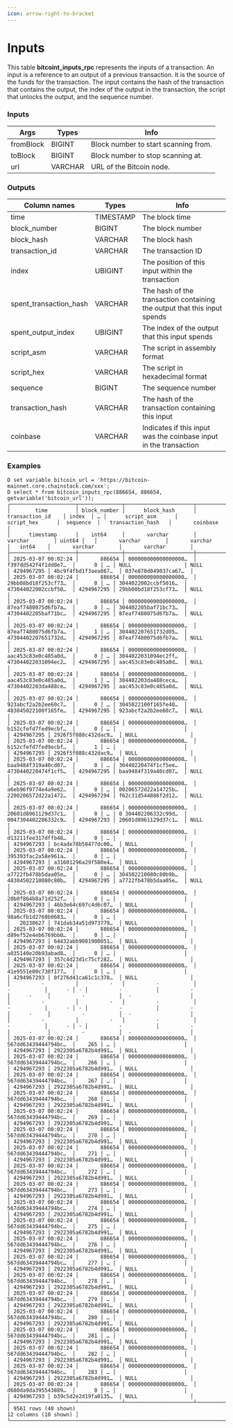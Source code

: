 ```yaml
---
icon: arrow-right-to-bracket
---
```


# Inputs

This table **bitcoint\_inputs\_rpc** represents the inputs of a transaction. An input is a reference to an output of a previous transaction. It is the source of the funds for the transaction. The input contains the hash of the transaction that contains the output, the index of the output in the transaction, the script that unlocks the output, and the sequence number.

### **Inputs**

| Args      | Types   | Info                                 |
| --------- | ------- | ------------------------------------ |
| fromBlock | BIGINT  | Block number to start scanning from. |
| toBlock   | BIGINT  | Block number to stop scanning at.    |
| url       | VARCHAR | URL of the Bitcoin node.             |

### **Outputs**

| Column names             | Types     | Info                                                                     |
| ------------------------ | --------- | ------------------------------------------------------------------------ |
| time                     | TIMESTAMP | The block time                                                           |
| block\_number            | BIGINT    | The block number                                                         |
| block\_hash              | VARCHAR   | The block hash                                                           |
| transaction\_id          | VARCHAR   | The transaction ID                                                       |
| index                    | UBIGINT   | The position of this input within the transaction                        |
| spent\_transaction\_hash | VARCHAR   | The hash of the transaction containing the output that this input spends |
| spent\_output\_index     | UBIGINT   | The index of the output that this input spends                           |
| script\_asm              | VARCHAR   | The script in assembly format                                            |
| script\_hex              | VARCHAR   | The script in hexadecimal format                                         |
| sequence                 | BIGINT    | The sequence number                                                      |
| transaction\_hash        | VARCHAR   | The hash of the transaction containing this input                        |
| coinbase                 | VARCHAR   | Indicates if this input was the coinbase input in the transaction        |

### Examples

```
D set variable bitcoin_url = 'https://bitcoin-mainnet.core.chainstack.com/xxx';
D select * from bitcoin_inputs_rpc(886654, 886654, getvariable('bitcoin_url'));
┌─────────────────────┬──────────────┬──────────────────────┬──────────────────────┬────────┬───┬──────────────────────┬──────────────────────┬────────────┬──────────────────────┬──────────────────────┐
│        time         │ block_number │      block_hash      │    transaction_id    │ index  │ … │      script_asm      │      script_hex      │  sequence  │   transaction_hash   │       coinbase       │
│      timestamp      │    int64     │       varchar        │       varchar        │ uint64 │   │       varchar        │       varchar        │   int64    │       varchar        │       varchar        │
├─────────────────────┼──────────────┼──────────────────────┼──────────────────────┼────────┼───┼──────────────────────┼──────────────────────┼────────────┼──────────────────────┼──────────────────────┤
│ 2025-03-07 00:02:24 │       886654 │ 000000000000000000…  │ f397dd542f4f1dd0e7…  │      0 │ … │ NULL                 │ NULL                 │ 4294967295 │ 4bc9f4fbd1f3aea067…  │ 037e870d049037ca67…  │
│ 2025-03-07 00:02:24 │       886654 │ 000000000000000000…  │ 29bb08bd18f253cf73…  │      0 │ … │ 3044022002ccbf5016…  │ 473044022002ccbf50…  │ 4294967295 │ 29bb08bd18f253cf73…  │ NULL                 │
│ 2025-03-07 00:02:24 │       886654 │ 000000000000000000…  │ 87eaf7480075d6fb7a…  │      0 │ … │ 304402205baf71bc73…  │ 47304402205baf71bc…  │ 4294967295 │ 87eaf7480075d6fb7a…  │ NULL                 │
│ 2025-03-07 00:02:24 │       886654 │ 000000000000000000…  │ 87eaf7480075d6fb7a…  │      1 │ … │ 304402207651732d05…  │ 47304402207651732d…  │ 4294967295 │ 87eaf7480075d6fb7a…  │ NULL                 │
│ 2025-03-07 00:02:24 │       886654 │ 000000000000000000…  │ aac453c83e0c485a0d…  │      0 │ … │ 3044022031094ec2ff…  │ 473044022031094ec2…  │ 4294967295 │ aac453c83e0c485a0d…  │ NULL                 │
│ 2025-03-07 00:02:24 │       886654 │ 000000000000000000…  │ aac453c83e0c485a0d…  │      1 │ … │ 304402203da488ceca…  │ 47304402203da488ce…  │ 4294967295 │ aac453c83e0c485a0d…  │ NULL                 │
│ 2025-03-07 00:02:24 │       886654 │ 000000000000000000…  │ 923abcf2a2b2ee60c7…  │      0 │ … │ 3045022100f165fe40…  │ 483045022100f165fe…  │ 4294967295 │ 923abcf2a2b2ee60c7…  │ NULL                 │
│ 2025-03-07 00:02:24 │       886654 │ 000000000000000000…  │ b152cfefd7fed9ecbf…  │      0 │ … │                      │                      │ 4294967295 │ 2926f5f088c432dac9…  │ NULL                 │
│ 2025-03-07 00:02:24 │       886654 │ 000000000000000000…  │ b152cfefd7fed9ecbf…  │      1 │ … │                      │                      │ 4294967295 │ 2926f5f088c432dac9…  │ NULL                 │
│ 2025-03-07 00:02:24 │       886654 │ 000000000000000000…  │ baa9484f319a40cd07…  │      0 │ … │ 30440220474f1cf5ee…  │ 4730440220474f1cf5…  │ 4294967295 │ baa9484f319a40cd07…  │ NULL                 │
│ 2025-03-07 00:02:24 │       886654 │ 000000000000000000…  │ a6eb96f9774e4a9e62…  │      0 │ … │ 00206572d22a14725b…  │ 2200206572d22a1472…  │ 4294967294 │ f62c31d544886f2d12…  │ NULL                 │
│ 2025-03-07 00:02:24 │       886654 │ 000000000000000000…  │ 20601d8961129d37c1…  │      0 │ … │ 0 304402206332c99d…  │ 0047304402206332c9…  │ 4294967293 │ 20601d8961129d37c1…  │ NULL                 │
│ 2025-03-07 00:02:24 │       886654 │ 000000000000000000…  │ d13211fee317dffb48…  │      0 │ … │                      │                      │ 4294967293 │ bc4ade78b58477dc00…  │ NULL                 │
│ 2025-03-07 00:02:24 │       886654 │ 000000000000000000…  │ 395393fac2a58e961a…  │      0 │ … │                      │                      │ 4294967293 │ a31601296a29f580e4…  │ NULL                 │
│ 2025-03-07 00:02:24 │       886654 │ 000000000000000000…  │ a7722fb478b5daa05e…  │      0 │ … │ 304502210080c80b9b…  │ 48304502210080c80b…  │ 4294967295 │ a7722fb478b5daa05e…  │ NULL                 │
│ 2025-03-07 00:02:24 │       886654 │ 000000000000000000…  │ 20b0f864b8a71d252f…  │      0 │ … │                      │                      │ 4294967293 │ 46b3e64c697c4d6c07…  │ NULL                 │
│ 2025-03-07 00:02:24 │       886654 │ 000000000000000000…  │ 98a6cfb1d2760b0683…  │      0 │ … │                      │                      │   20230627 │ 741dab34a51d973779…  │ NULL                 │
│ 2025-03-07 00:02:24 │       886654 │ 000000000000000000…  │ d89ef52e4eb6769bb0…  │      0 │ … │                      │                      │ 4294967293 │ 64432abb9081900051…  │ NULL                 │
│ 2025-03-07 00:02:24 │       886654 │ 000000000000000000…  │ a035140e20b93abad8…  │      0 │ … │                      │                      │ 4294967293 │ 357c4d23d1c75cf282…  │ NULL                 │
│ 2025-03-07 00:02:24 │       886654 │ 000000000000000000…  │ 41e9551e00c738f177…  │      0 │ … │                      │                      │ 4294967293 │ 0f276d41ca61c1c378…  │ NULL                 │
│          ·          │          ·   │          ·           │          ·           │      · │ · │          ·           │          ·           │      ·     │          ·           │  ·                   │
│          ·          │          ·   │          ·           │          ·           │      · │ · │          ·           │          ·           │      ·     │          ·           │  ·                   │
│          ·          │          ·   │          ·           │          ·           │      · │ · │          ·           │          ·           │      ·     │          ·           │  ·                   │
│ 2025-03-07 00:02:24 │       886654 │ 000000000000000000…  │ 567dd63439444794bc…  │    265 │ … │                      │                      │ 4294967293 │ 2922305a6782b4d991…  │ NULL                 │
│ 2025-03-07 00:02:24 │       886654 │ 000000000000000000…  │ 567dd63439444794bc…  │    266 │ … │                      │                      │ 4294967293 │ 2922305a6782b4d991…  │ NULL                 │
│ 2025-03-07 00:02:24 │       886654 │ 000000000000000000…  │ 567dd63439444794bc…  │    267 │ … │                      │                      │ 4294967293 │ 2922305a6782b4d991…  │ NULL                 │
│ 2025-03-07 00:02:24 │       886654 │ 000000000000000000…  │ 567dd63439444794bc…  │    268 │ … │                      │                      │ 4294967293 │ 2922305a6782b4d991…  │ NULL                 │
│ 2025-03-07 00:02:24 │       886654 │ 000000000000000000…  │ 567dd63439444794bc…  │    269 │ … │                      │                      │ 4294967293 │ 2922305a6782b4d991…  │ NULL                 │
│ 2025-03-07 00:02:24 │       886654 │ 000000000000000000…  │ 567dd63439444794bc…  │    270 │ … │                      │                      │ 4294967293 │ 2922305a6782b4d991…  │ NULL                 │
│ 2025-03-07 00:02:24 │       886654 │ 000000000000000000…  │ 567dd63439444794bc…  │    271 │ … │                      │                      │ 4294967293 │ 2922305a6782b4d991…  │ NULL                 │
│ 2025-03-07 00:02:24 │       886654 │ 000000000000000000…  │ 567dd63439444794bc…  │    272 │ … │                      │                      │ 4294967293 │ 2922305a6782b4d991…  │ NULL                 │
│ 2025-03-07 00:02:24 │       886654 │ 000000000000000000…  │ 567dd63439444794bc…  │    273 │ … │                      │                      │ 4294967293 │ 2922305a6782b4d991…  │ NULL                 │
│ 2025-03-07 00:02:24 │       886654 │ 000000000000000000…  │ 567dd63439444794bc…  │    274 │ … │                      │                      │ 4294967293 │ 2922305a6782b4d991…  │ NULL                 │
│ 2025-03-07 00:02:24 │       886654 │ 000000000000000000…  │ 567dd63439444794bc…  │    275 │ … │                      │                      │ 4294967293 │ 2922305a6782b4d991…  │ NULL                 │
│ 2025-03-07 00:02:24 │       886654 │ 000000000000000000…  │ 567dd63439444794bc…  │    276 │ … │                      │                      │ 4294967293 │ 2922305a6782b4d991…  │ NULL                 │
│ 2025-03-07 00:02:24 │       886654 │ 000000000000000000…  │ 567dd63439444794bc…  │    277 │ … │                      │                      │ 4294967293 │ 2922305a6782b4d991…  │ NULL                 │
│ 2025-03-07 00:02:24 │       886654 │ 000000000000000000…  │ 567dd63439444794bc…  │    278 │ … │                      │                      │ 4294967293 │ 2922305a6782b4d991…  │ NULL                 │
│ 2025-03-07 00:02:24 │       886654 │ 000000000000000000…  │ 567dd63439444794bc…  │    279 │ … │                      │                      │ 4294967293 │ 2922305a6782b4d991…  │ NULL                 │
│ 2025-03-07 00:02:24 │       886654 │ 000000000000000000…  │ 567dd63439444794bc…  │    280 │ … │                      │                      │ 4294967293 │ 2922305a6782b4d991…  │ NULL                 │
│ 2025-03-07 00:02:24 │       886654 │ 000000000000000000…  │ 567dd63439444794bc…  │    281 │ … │                      │                      │ 4294967293 │ 2922305a6782b4d991…  │ NULL                 │
│ 2025-03-07 00:02:24 │       886654 │ 000000000000000000…  │ 567dd63439444794bc…  │    282 │ … │                      │                      │ 4294967293 │ 2922305a6782b4d991…  │ NULL                 │
│ 2025-03-07 00:02:24 │       886654 │ 000000000000000000…  │ 567dd63439444794bc…  │    283 │ … │                      │                      │ 4294967293 │ 2922305a6782b4d991…  │ NULL                 │
│ 2025-03-07 00:02:24 │       886654 │ 000000000000000000…  │ d680da9da395543889…  │      0 │ … │                      │                      │ 4294967293 │ b39c5d2e2d19fa0135…  │ NULL                 │
├─────────────────────┴──────────────┴──────────────────────┴──────────────────────┴────────┴───┴──────────────────────┴──────────────────────┴────────────┴──────────────────────┴──────────────────────┤
│ 9561 rows (40 shown)                                                                                                                                                             12 columns (10 shown) │
└────────────────────────────────────────────────────────────────────────────────────────────────────────────────────────────────────────────────────────────────────────────────────────────────────────┘
```
